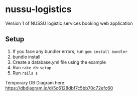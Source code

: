 # nussu-logistics
Version 1 of NUSSU logistic services booking web application

## Setup
1. If you face any bundler errors, run ```gem install bundler```
2. bundle install
3. Create a database.yml file using the example
4. Run ```rake db:setup```
5. Run ```rails s```

Temporary DB Diagram here:
https://dbdiagram.io/d/5c6128dbf7c5bb70c72efc60
